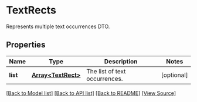 ﻿# TextRects
Represents multiple text occurrences DTO.

## Properties
Name | Type | Description | Notes
------------ | ------------- | ------------- | -------------
**list** | [**Array&lt;TextRect&gt;**](TextRect.md) | The list of text occurrences. | [optional]

[[Back to Model list]](../README.md#documentation-for-models) [[Back to API list]](../README.md#documentation-for-api-endpoints) [[Back to README]](../README.md) [[View Source]](../src/models/textRects.ts)

